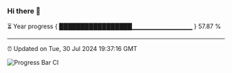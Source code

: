 ### Hi there 👋

⏳ Year progress { █████████████████▁▁▁▁▁▁▁▁▁▁▁▁▁ } 57.87 %

---

⏰ Updated on Tue, 30 Jul 2024 19:37:16 GMT

![Progress Bar CI](https://github.com/IshwaranRudhara/GIT-ACTION/workflows/Progress%20Bar%20CI/badge.svg)
